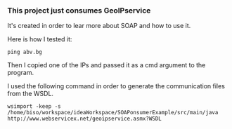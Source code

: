 ### This project just consumes GeoIPservice

It's created in order to lear more about SOAP and how to use it.

Here is how I tested it:

```
ping abv.bg
```

Then I copied one of the IPs and passed it as a cmd argument to the program.


I used the following command in order to generate the communication files from the WSDL.

```
wsimport -keep -s /home/biso/workspace/ideaWorkspace/SOAPonsumerExample/src/main/java http://www.webservicex.net/geoipservice.asmx?WSDL
```